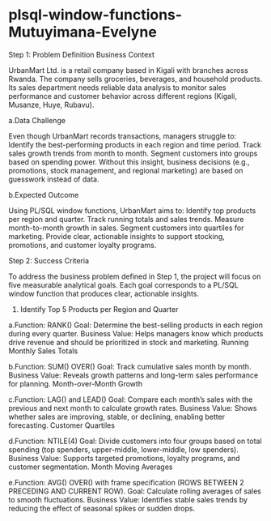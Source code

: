 # plsql-window-functions-Mutuyimana-Evelyne
Step 1: Problem Definition
Business Context

UrbanMart Ltd. is a retail company based in Kigali with branches across Rwanda. The company sells groceries, beverages, and household products.
Its sales department needs reliable data analysis to monitor sales performance and customer behavior across different regions (Kigali, Musanze, Huye, Rubavu).

a.Data Challenge

Even though UrbanMart records transactions, managers struggle to:
Identify the best-performing products in each region and time period.
Track sales growth trends from month to month.
Segment customers into groups based on spending power.
Without this insight, business decisions (e.g., promotions, stock management, and regional marketing) are based on guesswork instead of data.

b.Expected Outcome

Using PL/SQL window functions, UrbanMart aims to:
Identify top products per region and quarter.
Track running totals and sales trends.
Measure month-to-month growth in sales.
Segment customers into quartiles for marketing.
Provide clear, actionable insights to support stocking, promotions, and customer loyalty programs.

Step 2: Success Criteria

To address the business problem defined in Step 1, the project will focus on five measurable analytical goals. Each goal corresponds to a PL/SQL window function that produces clear, actionable insights.

1. Identify Top 5 Products per Region and Quarter

a.Function: RANK()
Goal: Determine the best-selling products in each region during every quarter.
Business Value: Helps managers know which products drive revenue and should be prioritized in stock and marketing.
Running Monthly Sales Totals

b.Function: SUM() OVER()
Goal: Track cumulative sales month by month.
Business Value: Reveals growth patterns and long-term sales performance for planning.
Month-over-Month Growth

c.Function: LAG() and LEAD()
Goal: Compare each month’s sales with the previous and next month to calculate growth rates.
Business Value: Shows whether sales are improving, stable, or declining, enabling better forecasting.
Customer Quartiles

d.Function: NTILE(4)
Goal: Divide customers into four groups based on total spending (top spenders, upper-middle, lower-middle, low spenders).
Business Value: Supports targeted promotions, loyalty programs, and customer segmentation.
Month Moving Averages

e.Function: AVG() OVER() with frame specification (ROWS BETWEEN 2 PRECEDING AND CURRENT ROW).
Goal: Calculate rolling averages of sales to smooth fluctuations.
Business Value: Identifies stable sales trends by reducing the effect of seasonal spikes or sudden drops.
